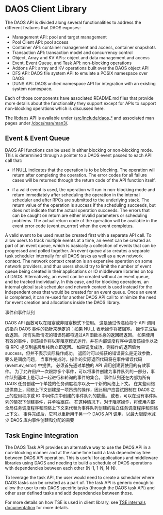 # DAOS Client Library

The DAOS API is divided along several functionalities to address the different
features that DAOS exposes:
- Management API: pool and target management
- Pool Client API: pool access
- Container API: container management and access, container snapshots
- Transaction API: transaction model and concurrency control
- Object, Array and KV APIs: object and data management and access
- Event, Event Queue, and Task API: non-blocking operations
- Addons API: array and KV operations built over the DAOS object API
- DFS API: DAOS file system API to emulate a POSIX namespace over DAOS
- DUNS API: DAOS unified namespace API for integration with an existing system
  namespace.

Each of those components have associated README.md files that provide more
details about the functionality they support except for APIs to support
non-blocking operations which is discussed here.

The libdaos API is available under [/src/include/daos\_\*](/src/include/) and
associated man pages under [/docs/man/man3/](/docs/man/man3/).

## Event & Event Queue

DAOS API functions can be used in either blocking or non-blocking mode. This is
determined through a pointer to a DAOS event passed to each API call that:

- if NULL indicates that the operation is to be blocking. The operation will
  return after completing the operation. The error codes for all failure cases
  will be returned through the return code of the API function itself.

- if a valid event is used, the operation will run in non-blocking mode and
  return immediately after scheduling the operation in the internal scheduler
  and after RPCs are submitted to the underlying stack. The return value of the
  operation is success if the scheduling succeeds, but does not indicate that
  the actual operation succeeds. The errors that can be caught on return are
  either invalid parameters or scheduling problems. The actual return code of
  the operation will be available in the event error code (event.ev_error) when
  the event completes.

A valid event to be used must be created first with a separate API call. To allow users to track
multiple events at a time, an event can be created as part of an event queue, which is basically a
collection of events that can be progressed and polled together. An event queue also creates a
separate task scheduler internally for all DAOS tasks as well as a new network context. The network
context creation is an expensive operation on some network providers, and thus users should try to
limit the number of event queue being created in their applications or IO middleware libraries on
top of DAOS. Alternatively, an event can be created without an event queue, and be tracked
individually. In this case, and for blocking operations, an internal global task scheduler and
network context is used instead for the independent ones that would be created for an event
queue. Once an event is completed, it can re-used for another DAOS API call to minimize the need for
event creation and allocations inside the DAOS library.

事件和事件队列

DAOS API 函数可以在阻塞或非阻塞模式下使用。 这是通过传递给每个 API 调用的指向 DAOS 事件的指针来确定的：如果 NULL 表示操作将被阻塞。 操作完成后会返回。 所有失败情况的错误码都将通过API函数本身的返回码返回。 如果使用有效的事件，则该操作将以非阻塞模式运行，并在内部调度程序中调度该操作以及将 RPC 提交到底层堆栈后立即返回。 如果调度成功，则操作的返回值为success，但并不表示实际操作成功。 返回时可以捕获的错误要么是无效参数，要么是调度问题。 当事件完成时，操作的实际返回代码将在事件错误代码 (event.ev_error) 中提供。 必须首先通过单独的 API 调用创建要使用的有效事件。 为了允许用户一次跟踪多个事件，可以将事件创建为事件队列的一部分，事件队列基本上是可以一起进行和轮询的事件的集合。 事件队列还在内部为所有 DAOS 任务创建一个单独的任务调度程序以及一个新的网络上下文。 在某些网络提供商上，网络上下文创建是一项昂贵的操作，因此用户应尝试限制在 DAOS 之上的应用程序或 IO 中间件库中创建的事件队列的数量。 或者，可以在没有事件队列的情况下创建事件，并单独跟踪。 在这种情况下，对于阻塞操作，将使用内部全局任务调度程序和网络上下文来代替为事件队列创建的独立任务调度程序和网络上下文。 事件完成后，它可以重新用于另一个 DAOS API 调用，以最大限度地减少 DAOS 库内事件创建和分配的需要


## Task Engine Integration

The DAOS Task API provides an alternative way to use the DAOS API in a
non-blocking manner and at the same time build a task dependency tree between
DAOS API operation. This is useful for applications and middleware libraries
using DAOS and needing to build a schedule of DAOS operations with dependencies
between each other (N-1, 1-N, N-N).

To leverage the task API, the user would need to create a scheduler where DAOS
tasks can be created as a part of. The task API is generic enough to allow the
user to mix DAOS specific tasks (through the DAOS task API) and other user
defined tasks and add dependencies between those.

For more details on how TSE is used in client library, see [TSE internals
documentation](/src/common/README.md) for more details.
